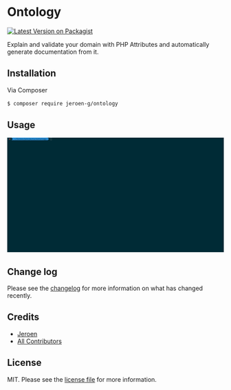 # Ontology

[![Latest Version on Packagist][ico-version]][link-packagist]

Explain and validate your domain with PHP Attributes and automatically generate documentation from it. 

## Installation

Via Composer

``` bash
$ composer require jeroen-g/ontology
```

## Usage

![image](./ontology.gif)

## Change log

Please see the [changelog](changelog.md) for more information on what has changed recently.

## Credits

- [Jeroen](https://github.com/jeroen-g)
- [All Contributors][link-contributors]

## License

MIT. Please see the [license file](license.md) for more information.

[ico-version]: https://img.shields.io/packagist/v/jeroen-g/ontology.svg?style=flat-square

[link-packagist]: https://packagist.org/packages/jeroen-g/ontology
[link-contributors]: ../../contributors
